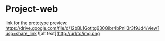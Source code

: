 # Project-web

link for the prototype preview:
https://drive.google.com/file/d/12bBL1Gotitg630Qibr4bPniI3r3f9Jd4/view?usp=share_link
![alt text]([http://url/to/img.png](https://raw.githubusercontent.com/cmd-gaming/Project-web/main/task%20hive/Prototype/Web%201920%20–%201.png)
